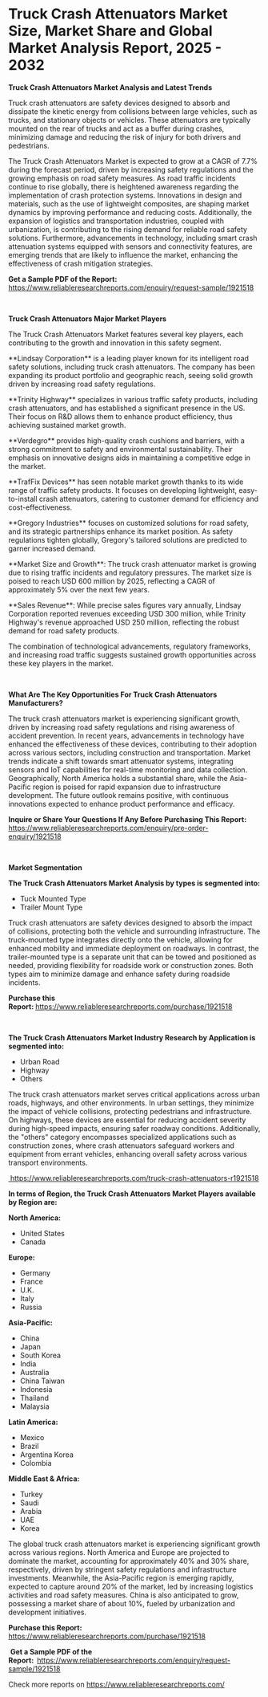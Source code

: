 <p><h1>Truck Crash Attenuators Market Size, Market Share and Global Market Analysis Report, 2025 - 2032</h1></p><p><strong>Truck Crash Attenuators Market Analysis and Latest Trends</strong></p>
<p><p>Truck crash attenuators are safety devices designed to absorb and dissipate the kinetic energy from collisions between large vehicles, such as trucks, and stationary objects or vehicles. These attenuators are typically mounted on the rear of trucks and act as a buffer during crashes, minimizing damage and reducing the risk of injury for both drivers and pedestrians. </p><p>The Truck Crash Attenuators Market is expected to grow at a CAGR of 7.7% during the forecast period, driven by increasing safety regulations and the growing emphasis on road safety measures. As road traffic incidents continue to rise globally, there is heightened awareness regarding the implementation of crash protection systems. Innovations in design and materials, such as the use of lightweight composites, are shaping market dynamics by improving performance and reducing costs. Additionally, the expansion of logistics and transportation industries, coupled with urbanization, is contributing to the rising demand for reliable road safety solutions. Furthermore, advancements in technology, including smart crash attenuation systems equipped with sensors and connectivity features, are emerging trends that are likely to influence the market, enhancing the effectiveness of crash mitigation strategies.</p></p>
<p><strong>Get a Sample PDF of the Report:&nbsp;</strong> <a href="https://www.reliableresearchreports.com/enquiry/request-sample/1921518?utm_campaign=2279&utm_medium=2&utm_source=Github&utm_content=ia&utm_term=31032025&utm_id=truck-crash-attenuators">https://www.reliableresearchreports.com/enquiry/request-sample/1921518</a></p>
<p>&nbsp;</p>
<p><strong>Truck Crash Attenuators Major Market Players</strong></p>
<p><p>The Truck Crash Attenuators Market features several key players, each contributing to the growth and innovation in this safety segment. </p><p>**Lindsay Corporation** is a leading player known for its intelligent road safety solutions, including truck crash attenuators. The company has been expanding its product portfolio and geographic reach, seeing solid growth driven by increasing road safety regulations.</p><p>**Trinity Highway** specializes in various traffic safety products, including crash attenuators, and has established a significant presence in the US. Their focus on R&D allows them to enhance product efficiency, thus achieving sustained market growth.</p><p>**Verdegro** provides high-quality crash cushions and barriers, with a strong commitment to safety and environmental sustainability. Their emphasis on innovative designs aids in maintaining a competitive edge in the market.</p><p>**TrafFix Devices** has seen notable market growth thanks to its wide range of traffic safety products. It focuses on developing lightweight, easy-to-install crash attenuators, catering to customer demand for efficiency and cost-effectiveness.</p><p>**Gregory Industries** focuses on customized solutions for road safety, and its strategic partnerships enhance its market position. As safety regulations tighten globally, Gregory's tailored solutions are predicted to garner increased demand.</p><p>**Market Size and Growth**: The truck crash attenuator market is growing due to rising traffic incidents and regulatory pressures. The market size is poised to reach USD 600 million by 2025, reflecting a CAGR of approximately 5% over the next few years.</p><p>**Sales Revenue**: While precise sales figures vary annually, Lindsay Corporation reported revenues exceeding USD 300 million, while Trinity Highway's revenue approached USD 250 million, reflecting the robust demand for road safety products. </p><p>The combination of technological advancements, regulatory frameworks, and increasing road traffic suggests sustained growth opportunities across these key players in the market.</p></p>
<p>&nbsp;</p>
<p><strong>What Are The Key Opportunities For Truck Crash Attenuators Manufacturers?</strong></p>
<p><p>The truck crash attenuators market is experiencing significant growth, driven by increasing road safety regulations and rising awareness of accident prevention. In recent years, advancements in technology have enhanced the effectiveness of these devices, contributing to their adoption across various sectors, including construction and transportation. Market trends indicate a shift towards smart attenuator systems, integrating sensors and IoT capabilities for real-time monitoring and data collection. Geographically, North America holds a substantial share, while the Asia-Pacific region is poised for rapid expansion due to infrastructure development. The future outlook remains positive, with continuous innovations expected to enhance product performance and efficacy.</p></p>
<p><strong>Inquire or Share Your Questions If Any Before Purchasing This Report:</strong> <a href="https://www.reliableresearchreports.com/enquiry/pre-order-enquiry/1921518?utm_campaign=2279&utm_medium=2&utm_source=Github&utm_content=ia&utm_term=31032025&utm_id=truck-crash-attenuators">https://www.reliableresearchreports.com/enquiry/pre-order-enquiry/1921518</a></p>
<p>&nbsp;</p>
<p><strong>Market Segmentation</strong></p>
<p><strong>The Truck Crash Attenuators Market Analysis by types is segmented into:</strong></p>
<p><ul><li>Tuck Mounted Type</li><li>Trailer Mount Type</li></ul></p>
<p><p>Truck crash attenuators are safety devices designed to absorb the impact of collisions, protecting both the vehicle and surrounding infrastructure. The truck-mounted type integrates directly onto the vehicle, allowing for enhanced mobility and immediate deployment on roadways. In contrast, the trailer-mounted type is a separate unit that can be towed and positioned as needed, providing flexibility for roadside work or construction zones. Both types aim to minimize damage and enhance safety during roadside incidents.</p></p>
<p><strong>Purchase this Report:&nbsp;</strong><a href="https://www.reliableresearchreports.com/purchase/1921518?utm_campaign=2279&utm_medium=2&utm_source=Github&utm_content=ia&utm_term=31032025&utm_id=truck-crash-attenuators">https://www.reliableresearchreports.com/purchase/1921518</a></p>
<p>&nbsp;</p>
<p><strong>The Truck Crash Attenuators Market Industry Research by Application is segmented into:</strong></p>
<p><ul><li>Urban Road</li><li>Highway</li><li>Others</li></ul></p>
<p><p>The truck crash attenuators market serves critical applications across urban roads, highways, and other environments. In urban settings, they minimize the impact of vehicle collisions, protecting pedestrians and infrastructure. On highways, these devices are essential for reducing accident severity during high-speed impacts, ensuring safer roadway conditions. Additionally, the "others" category encompasses specialized applications such as construction zones, where crash attenuators safeguard workers and equipment from errant vehicles, enhancing overall safety across various transport environments.</p></p>
<p><a href="https://www.reliableresearchreports.com/truck-crash-attenuators-r1921518?utm_campaign=2279&utm_medium=2&utm_source=Github&utm_content=ia&utm_term=31032025&utm_id=truck-crash-attenuators">&nbsp;https://www.reliableresearchreports.com/truck-crash-attenuators-r1921518</a></p>
<p><strong>In terms of Region, the Truck Crash Attenuators Market Players available by Region are:</strong></p>
<p>
    <p> <strong> North America: </strong>
        <ul>
            <li>United States</li>
            <li>Canada</li>
        </ul>
        </p> 
    <p> <strong> Europe: </strong>
        <ul>
            <li>Germany</li>
            <li>France</li>
            <li>U.K.</li>
            <li>Italy</li>
            <li>Russia</li>
        </ul>
        </p> 
    <p> <strong> Asia-Pacific: </strong>
        <ul>
            <li>China</li>
            <li>Japan</li>
            <li>South Korea</li>
            <li>India</li>
            <li>Australia</li>
            <li>China Taiwan</li>
            <li>Indonesia</li>
            <li>Thailand</li>
            <li>Malaysia</li>
        </ul>
        </p> 
    <p> <strong> Latin America: </strong>
        <ul>
            <li>Mexico</li>
            <li>Brazil</li>
            <li>Argentina Korea</li>
            <li>Colombia</li>
        </ul>
        </p> 
    <p> <strong> Middle East & Africa: </strong>
        <ul>
            <li>Turkey</li>
            <li>Saudi</li>
            <li>Arabia</li>
            <li>UAE</li>
            <li>Korea</li>
        </ul>
    </p>
    </p>
<p><p>The global truck crash attenuators market is experiencing significant growth across various regions. North America and Europe are projected to dominate the market, accounting for approximately 40% and 30% share, respectively, driven by stringent safety regulations and infrastructure investments. Meanwhile, the Asia-Pacific region is emerging rapidly, expected to capture around 20% of the market, led by increasing logistics activities and road safety measures. China is also anticipated to grow, possessing a market share of about 10%, fueled by urbanization and development initiatives.</p></p>
<p><strong>Purchase this Report: </strong><a href="https://www.reliableresearchreports.com/purchase/1921518?utm_campaign=2279&utm_medium=2&utm_source=Github&utm_content=ia&utm_term=31032025&utm_id=truck-crash-attenuators">https://www.reliableresearchreports.com/purchase/1921518</a></p>
<p>&nbsp;<strong>Get a Sample PDF of the Report:&nbsp;&nbsp;</strong><a href="https://www.reliableresearchreports.com/enquiry/request-sample/1921518?utm_campaign=2279&utm_medium=2&utm_source=Github&utm_content=ia&utm_term=31032025&utm_id=truck-crash-attenuators">https://www.reliableresearchreports.com/enquiry/request-sample/1921518</a></p>
<p><strong></strong></p>
<p>Check more reports on <a href="https://www.reliableresearchreports.com/?utm_campaign=2279&utm_medium=2&utm_source=Github&utm_content=ia&utm_term=31032025&utm_id=truck-crash-attenuators">https://www.reliableresearchreports.com/</a></p>